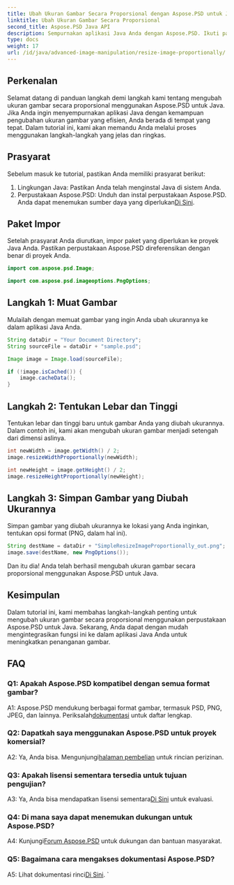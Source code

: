 ```yaml
---
title: Ubah Ukuran Gambar Secara Proporsional dengan Aspose.PSD untuk Java
linktitle: Ubah Ukuran Gambar Secara Proporsional
second_title: Aspose.PSD Java API
description: Sempurnakan aplikasi Java Anda dengan Aspose.PSD. Ikuti panduan kami untuk mengubah ukuran gambar secara proporsional dengan mudah. Tingkatkan kemampuan penanganan gambar Anda hari ini.
type: docs
weight: 17
url: /id/java/advanced-image-manipulation/resize-image-proportionally/
---
```

## Perkenalan

Selamat datang di panduan langkah demi langkah kami tentang mengubah ukuran gambar secara proporsional menggunakan Aspose.PSD untuk Java. Jika Anda ingin menyempurnakan aplikasi Java dengan kemampuan pengubahan ukuran gambar yang efisien, Anda berada di tempat yang tepat. Dalam tutorial ini, kami akan memandu Anda melalui proses menggunakan langkah-langkah yang jelas dan ringkas.

## Prasyarat

Sebelum masuk ke tutorial, pastikan Anda memiliki prasyarat berikut:

1. Lingkungan Java: Pastikan Anda telah menginstal Java di sistem Anda.
2.  Perpustakaan Aspose.PSD: Unduh dan instal perpustakaan Aspose.PSD. Anda dapat menemukan sumber daya yang diperlukan[Di Sini](https://releases.aspose.com/psd/java/).

## Paket Impor

Setelah prasyarat Anda diurutkan, impor paket yang diperlukan ke proyek Java Anda. Pastikan perpustakaan Aspose.PSD direferensikan dengan benar di proyek Anda.

```java
import com.aspose.psd.Image;

import com.aspose.psd.imageoptions.PngOptions;
```

## Langkah 1: Muat Gambar

Mulailah dengan memuat gambar yang ingin Anda ubah ukurannya ke dalam aplikasi Java Anda.

```java
String dataDir = "Your Document Directory";
String sourceFile = dataDir + "sample.psd";

Image image = Image.load(sourceFile);

if (!image.isCached()) {
    image.cacheData();
}
```

## Langkah 2: Tentukan Lebar dan Tinggi

Tentukan lebar dan tinggi baru untuk gambar Anda yang diubah ukurannya. Dalam contoh ini, kami akan mengubah ukuran gambar menjadi setengah dari dimensi aslinya.

```java
int newWidth = image.getWidth() / 2;
image.resizeWidthProportionally(newWidth);

int newHeight = image.getHeight() / 2;
image.resizeHeightProportionally(newHeight);
```

## Langkah 3: Simpan Gambar yang Diubah Ukurannya

Simpan gambar yang diubah ukurannya ke lokasi yang Anda inginkan, tentukan opsi format (PNG, dalam hal ini).

```java
String destName = dataDir + "SimpleResizeImageProportionally_out.png";
image.save(destName, new PngOptions());
```

Dan itu dia! Anda telah berhasil mengubah ukuran gambar secara proporsional menggunakan Aspose.PSD untuk Java.

## Kesimpulan

Dalam tutorial ini, kami membahas langkah-langkah penting untuk mengubah ukuran gambar secara proporsional menggunakan perpustakaan Aspose.PSD untuk Java. Sekarang, Anda dapat dengan mudah mengintegrasikan fungsi ini ke dalam aplikasi Java Anda untuk meningkatkan penanganan gambar.

## FAQ

### Q1: Apakah Aspose.PSD kompatibel dengan semua format gambar?

 A1: Aspose.PSD mendukung berbagai format gambar, termasuk PSD, PNG, JPEG, dan lainnya. Periksalah[dokumentasi](https://reference.aspose.com/psd/java/) untuk daftar lengkap.

### Q2: Dapatkah saya menggunakan Aspose.PSD untuk proyek komersial?

 A2: Ya, Anda bisa. Mengunjungi[halaman pembelian](https://purchase.aspose.com/buy) untuk rincian perizinan.

### Q3: Apakah lisensi sementara tersedia untuk tujuan pengujian?

 A3: Ya, Anda bisa mendapatkan lisensi sementara[Di Sini](https://purchase.aspose.com/temporary-license/) untuk evaluasi.

### Q4: Di mana saya dapat menemukan dukungan untuk Aspose.PSD?

 A4: Kunjungi[Forum Aspose.PSD](https://forum.aspose.com/c/psd/34) untuk dukungan dan bantuan masyarakat.

### Q5: Bagaimana cara mengakses dokumentasi Aspose.PSD?

 A5: Lihat dokumentasi rinci[Di Sini](https://reference.aspose.com/psd/java/).
`